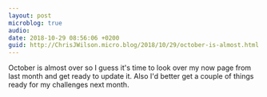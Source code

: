 ```yaml
---
layout: post
microblog: true
audio: 
date: 2018-10-29 08:56:06 +0200
guid: http://ChrisJWilson.micro.blog/2018/10/29/october-is-almost.html
---
```

October is almost over so I guess it's time to look over my now page from last month and get ready to update it. Also I'd better get a couple of things ready for my challenges next month. 
